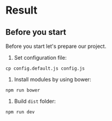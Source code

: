# Result

## Before you start
Before you start let's prepare our project.

1. Set configuration file:
```
cp config.default.js config.js
```

1. Install modules by using bower:
```
npm run bower
```

1. Build `dist` folder:
```
npm run dev
```